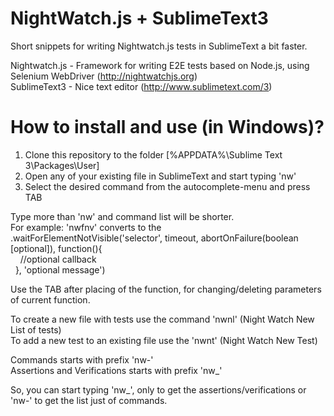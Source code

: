 # NightWatch.js + SublimeText3
Short snippets for writing Nightwatch.js tests in SublimeText a bit faster.

Nightwatch.js - Framework for writing E2E tests based on Node.js, using Selenium WebDriver (http://nightwatchjs.org)<br>
SublimeText3 - Nice text editor (http://www.sublimetext.com/3)

# How to install and use (in Windows)?
1.  Clone this repository to the folder [%APPDATA%\Sublime Text 3\Packages\User]
2.  Open any of your existing file in SublimeText and start typing 'nw'
3.  Select the desired command from the autocomplete-menu and press TAB

Type more than 'nw' and command list will be shorter.<br>
For example: 'nwfnv' converts to the<br>
.waitForElementNotVisible('selector', timeout, abortOnFailure(boolean [optional]), function(){<br>
&nbsp;&nbsp;&nbsp;&nbsp;//optional callback <br>
&nbsp;&nbsp;}, 'optional message')

Use the TAB after placing of the function, for changing/deleting parameters of current function.

To create a new file with tests use the command 'nwnl' (Night Watch New List of tests)<br>
To add a new test to an existing file use the 'nwnt' (Night Watch New Test)

Commands starts with prefix 'nw-'<br>
Assertions and Verifications starts with prefix 'nw_'

So, you can start typing 'nw_', only to get the assertions/verifications or 'nw-' to get the list just of commands.
